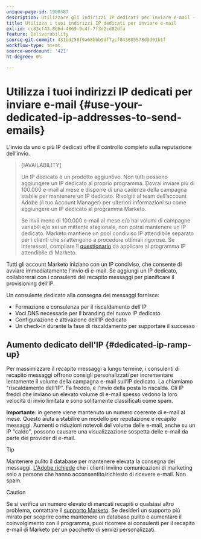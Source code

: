 ```yaml
---
unique-page-id: 1900587
description: Utilizzare gli indirizzi IP dedicati per inviare e-mail - Documentazione di Marketo - Documentazione del prodotto
title: Utilizza i tuoi indirizzi IP dedicati per inviare e-mail
exl-id: cc83cf43-8b6d-4869-9c4f-7f3d2cd82dfa
feature: Deliverability
source-git-commit: 431bd258f9a68bbb9df7acf043085578d3d91b1f
workflow-type: tm+mt
source-wordcount: '421'
ht-degree: 0%

---
```


# Utilizza i tuoi indirizzi IP dedicati per inviare e-mail {#use-your-dedicated-ip-addresses-to-send-emails}

L’invio da uno o più IP dedicati offre il controllo completo sulla reputazione dell’invio.

>[!AVAILABILITY]
>
>Un IP dedicato è un prodotto aggiuntivo. Non tutti possono aggiungere un IP dedicato al proprio programma. Dovrai inviare più di 100.000 e-mail al mese e disporre di una cadenza della campagna stabile per mantenere un IP dedicato. Rivolgiti al team dell’account Adobe (il tuo Account Manager) per ulteriori informazioni su come aggiungere un IP dedicato al programma Marketo.
>
>Se invii meno di 100.000 e-mail al mese e/o hai volumi di campagne variabili e/o sei un mittente stagionale, non potrai mantenere un IP dedicato. Marketo mantiene un pool condiviso IP attendibile separato per i clienti che si attengono a procedure ottimali rigorose. Se interessati, compilare il [questionario](https://na-sjg.marketo.com/lp/marketoprivacydemo/Trusted-IP-Sending-Range-Program.html) da applicare al programma IP attendibile di Marketo.

Tutti gli account Marketo iniziano con un IP condiviso, che consente di avviare immediatamente l’invio di e-mail. Se aggiungi un IP dedicato, collaborerai con i consulenti del recapito messaggi per pianificare il provisioning dell’IP.

Un consulente dedicato alla consegna dei messaggi fornisce:

* Formazione e consulenza per il riscaldamento dell&#39;IP
* Voci DNS necessarie per il branding del nuovo IP dedicato
* Configurazione e attivazione dell’IP dedicato
* Un check-in durante la fase di riscaldamento per supportare il successo

## Aumento dedicato dell&#39;IP {#dedicated-ip-ramp-up}

Per massimizzare il recapito messaggi a lungo termine, i consulenti di recapito messaggi offrono consigli personalizzati per incrementare lentamente il volume della campagna e-mail sull’IP dedicato. La chiamiamo &quot;riscaldamento dell&#39;IP&quot;. Fa freddo, e l&#39;invio della posta lo riscalda. Gli IP freddi che inviano un elevato volume di e-mail spesso vedono la loro velocità di invio limitata e sono solitamente classificati come spam.

**Importante**: in genere viene mantenuto un numero coerente di e-mail al mese. Questo aiuta a stabilire un modello per reputazione e recapito messaggi. Aumenti o riduzioni notevoli del volume delle e-mail, anche su un IP &quot;caldo&quot;, possono causare una visualizzazione sospetta delle e-mail da parte dei provider di e-mail.

>[!TIP]
>
>Mantenere pulito il database per mantenere elevata la consegna dei messaggi. [L&#39;Adobe richiede](https://www.adobe.com/legal/terms/aup.html) che i clienti inviino comunicazioni di marketing solo a persone che hanno acconsentito/richiesto di ricevere e-mail. Non spam.

>[!CAUTION]
>
>Se si verifica un numero elevato di mancati recapiti o qualsiasi altro problema, contattare il [supporto Marketo](https://nation.marketo.com/t5/Support/ct-p/Support). Se desideri un supporto più mirato per scoprire come mantenere un database pulito e aumentare il coinvolgimento con il programma, puoi ricorrere ai consulenti per il recapito e-mail di Marketo per un pacchetto di servizi personalizzati.
